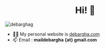 <h1 align="center">Hi! 👋</h1>
<p align="left"> <img src="https://komarev.com/ghpvc/?username=debarghag&label=Profile%20views&color=0e75b6&style=flat" alt="debarghag" /> </p>

- 👨‍💻 My personal website is [debargha.com](https://debargha.com)
- 📫 Email : **maildebargha {at} gmail.com**
</p>
